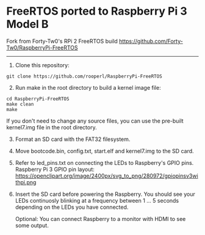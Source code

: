 # FreeRTOS ported to Raspberry Pi 3 Model B

Fork from Forty-Tw0's RPi 2 FreeRTOS build
https://github.com/Forty-Tw0/RaspberryPi-FreeRTOS

---

1. Clone this repository:

```git clone https://github.com/rooperl/RaspberryPi-FreeRTOS```

2. Run make in the root directory to build a kernel image file:

```
cd RaspberryPi-FreeRTOS
make clean
make
```

If you don't need to change any source files, you can use the pre-built
kernel7.img file in the root directory.

3. Format an SD card with the FAT32 filesystem.

4. Move bootcode.bin, config.txt, start.elf and kernel7.img to the SD card.

5. Refer to led_pins.txt on connecting the LEDs to Raspberry's GPIO pins.
   Raspberry Pi 3 GPIO pin layout:
   https://openclipart.org/image/2400px/svg_to_png/280972/gpiopinsv3withpi.png

6. Insert the SD card before powering the Raspberry.
   You should see your LEDs continuosly blinking at a frequency
   between 1 ... 5 seconds depending on the LEDs you have connected.

   Optional: You can connect Raspberry to a monitor with HDMI to see some output.
